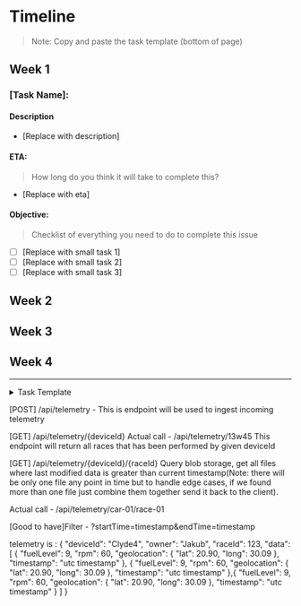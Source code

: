# Timeline
> Note: Copy and paste the task template (bottom of page)

## Week 1

### [Task Name]:

#### Description
- [Replace with description]

#### ETA:
> How long do you think it will take to complete this?
- [Replace with eta]

#### Objective:
> Checklist of everything you need to do to complete this issue
- [ ] [Replace with small task  1]
- [ ] [Replace with small task  2]
- [ ] [Replace with small task  3]

## Week 2

## Week 3

## Week 4


---

<details><summary>Task Template</summary>
<br>

### [Task Name]:

#### Description
- [Replace with description]

#### ETA:
> How long do you think it will take to complete this?
- [Replace with eta]

#### Objective:
> Checklist of everything you need to do to complete this issue
- [ ] [Replace with small task  1]
- [ ] [Replace with small task  2]
- [ ] [Replace with small task  3]

<br><br>
</details>

[POST] /api/telemetry -
    This is endpoint will be used to ingest incoming telemetry


[GET] /api/telemetry/{deviceId}
Actual call - /api/telemetry/13w45
    This endpoint will return all races that has been performed by given deviceId
    

    
[GET] /api/telemetry/{deviceId}/{raceId}
Query blob storage, get all files where last modified data is greater than current timestamp(Note: there will be only one file any point in time but to handle edge cases, if we found more than one file just combine them together send it back to the client).

Actual call - /api/telemetry/car-01/race-01

[Good to have]Filter - ?startTime=timestamp&endTime=timestamp

telemetry is :
    {
    "deviceId": "Clyde4",
    "owner": "Jakub",
    "raceId": 123,
    "data": [
        {
            "fuelLevel": 9,
            "rpm": 60,
            "geolocation": {
                "lat": 20.90,
                "long": 30.09
            },
            "timestamp": "utc timestamp"
        },
        {
            "fuelLevel": 9,
            "rpm": 60,
            "geolocation": {
                "lat": 20.90,
                "long": 30.09
            },
            "timestamp": "utc timestamp"
        },{
            "fuelLevel": 9,
            "rpm": 60,
            "geolocation": {
                "lat": 20.90,
                "long": 30.09
            },
            "timestamp": "utc timestamp"
        }
    ]
}